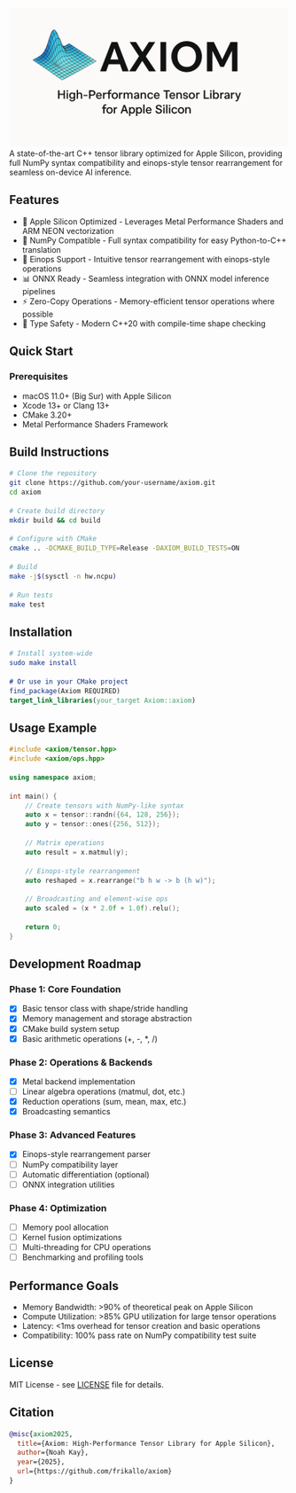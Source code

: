 <img src="assets/axiom-bannar.png">
A state-of-the-art C++ tensor library optimized for Apple Silicon, providing full NumPy syntax compatibility and einops-style tensor rearrangement for seamless on-device AI inference.

## Features
- 🚀 Apple Silicon Optimized - Leverages Metal Performance Shaders and ARM NEON vectorization
- 🐍 NumPy Compatible - Full syntax compatibility for easy Python-to-C++ translation
- 🔄 Einops Support - Intuitive tensor rearrangement with einops-style operations
- 📊 ONNX Ready - Seamless integration with ONNX model inference pipelines
- ⚡ Zero-Copy Operations - Memory-efficient tensor operations where possible
- 🎯 Type Safety - Modern C++20 with compile-time shape checking

## Quick Start
### Prerequisites
- macOS 11.0+ (Big Sur) with Apple Silicon
- Xcode 13+ or Clang 13+
- CMake 3.20+
- Metal Performance Shaders Framework

## Build Instructions
```bash
# Clone the repository
git clone https://github.com/your-username/axiom.git
cd axiom

# Create build directory
mkdir build && cd build

# Configure with CMake
cmake .. -DCMAKE_BUILD_TYPE=Release -DAXIOM_BUILD_TESTS=ON

# Build
make -j$(sysctl -n hw.ncpu)

# Run tests
make test
```

## Installation
```cmake
# Install system-wide
sudo make install

# Or use in your CMake project
find_package(Axiom REQUIRED)
target_link_libraries(your_target Axiom::axiom)
```

## Usage Example
```cpp
#include <axiom/tensor.hpp>
#include <axiom/ops.hpp>

using namespace axiom;

int main() {
    // Create tensors with NumPy-like syntax
    auto x = tensor::randn({64, 128, 256});
    auto y = tensor::ones({256, 512});
    
    // Matrix operations
    auto result = x.matmul(y);
    
    // Einops-style rearrangement
    auto reshaped = x.rearrange("b h w -> b (h w)");
    
    // Broadcasting and element-wise ops
    auto scaled = (x * 2.0f + 1.0f).relu();
    
    return 0;
}
```

## Development Roadmap
### Phase 1: Core Foundation

- [x] Basic tensor class with shape/stride handling
- [x] Memory management and storage abstraction
- [x] CMake build system setup
- [X] Basic arithmetic operations (+, -, *, /)

### Phase 2: Operations & Backends

- [X] Metal backend implementation
- [ ] Linear algebra operations (matmul, dot, etc.)
- [X] Reduction operations (sum, mean, max, etc.)
- [X] Broadcasting semantics

### Phase 3: Advanced Features

- [X] Einops-style rearrangement parser
- [ ] NumPy compatibility layer
- [ ] Automatic differentiation (optional)
- [ ] ONNX integration utilities

### Phase 4: Optimization

- [ ] Memory pool allocation
- [ ] Kernel fusion optimizations
- [ ] Multi-threading for CPU operations
- [ ] Benchmarking and profiling tools

## Performance Goals

- Memory Bandwidth: >90% of theoretical peak on Apple Silicon
- Compute Utilization: >85% GPU utilization for large tensor operations
- Latency: <1ms overhead for tensor creation and basic operations
- Compatibility: 100% pass rate on NumPy compatibility test suite

## License
MIT License - see [LICENSE](LICENSE) file for details.

## Citation
```bibtex
@misc{axiom2025,
  title={Axiom: High-Performance Tensor Library for Apple Silicon},
  author={Noah Kay},
  year={2025},
  url={https://github.com/frikallo/axiom}
}
```
